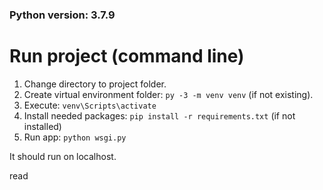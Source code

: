 ### Python version: 3.7.9

# Run project (command line)

1. Change directory to project folder.
2. Create virtual environment folder: `py -3 -m venv venv` (if not existing).
3. Execute: `venv\Scripts\activate`
4. Install needed packages: `pip install -r requirements.txt` (if not installed)
5. Run app: `python wsgi.py`

It should run on localhost.

read
